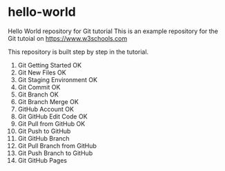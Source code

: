 # hello-world
Hello World repository for Git tutorial
This is an example repository for the Git tutoial on https://www.w3schools.com

This repository is built step by step in the tutorial.
1. Git Getting Started OK
2. Git New Files OK
3. Git Staging Environment OK
4. Git Commit OK
5. Git Branch OK
6. Git Branch Merge OK
7. GitHub Account OK
8. Git GitHub Edit Code OK
9. Git Pull from GitHub OK
10. Git Push to GitHub
11. Git GitHub Branch
12. Git Pull Branch from GitHub
12. Git Push Branch to GitHub
13. Git GitHub Pages
